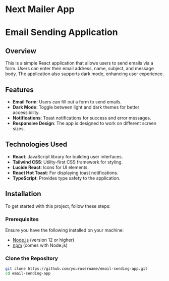 # Next Mailer App

# Email Sending Application

## Overview

This is a simple React application that allows users to send emails via a form. Users can enter their email address, name, subject, and message body. The application also supports dark mode, enhancing user experience.

## Features

- **Email Form**: Users can fill out a form to send emails.
- **Dark Mode**: Toggle between light and dark themes for better accessibility.
- **Notifications**: Toast notifications for success and error messages.
- **Responsive Design**: The app is designed to work on different screen sizes.

## Technologies Used

- **React**: JavaScript library for building user interfaces.
- **Tailwind CSS**: Utility-first CSS framework for styling.
- **Lucide React**: Icons for UI elements.
- **React Hot Toast**: For displaying toast notifications.
- **TypeScript**: Provides type safety to the application.

## Installation

To get started with this project, follow these steps:

### Prerequisites

Ensure you have the following installed on your machine:

- [Node.js](https://nodejs.org/en/) (version 12 or higher)
- [npm](https://www.npmjs.com/get-npm) (comes with Node.js)

### Clone the Repository

```bash
git clone https://github.com/yourusername/email-sending-app.git
cd email-sending-app

